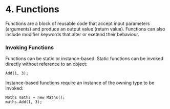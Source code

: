 # 4. Functions
Functions are a block of reusable code that accept input parameters (arguments) and produce an output value (return value). Functions can also include modifier keywords that alter or exetend their behaviour.

### Invoking Functions
Functions can be static or instance-based. Static functions can be invoked directly without reference to an object:

```tweety
Add(1, 3);
```

Instance-based functions require an instance of the owning type to be invoked:

```tweety
Maths maths = new Maths();
maths.Add(1, 3);
```